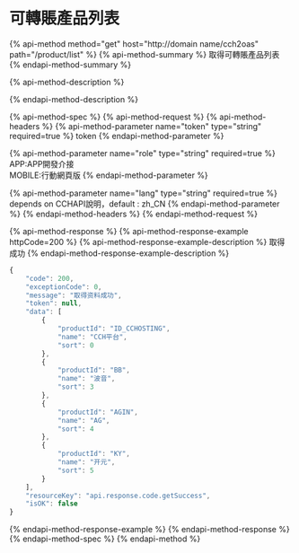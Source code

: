 # 可轉賬產品列表

{% api-method method="get" host="http://domain name/cch2oas" path="/product/list" %}
{% api-method-summary %}
取得可轉賬產品列表
{% endapi-method-summary %}

{% api-method-description %}

{% endapi-method-description %}

{% api-method-spec %}
{% api-method-request %}
{% api-method-headers %}
{% api-method-parameter name="token" type="string" required=true %}
token
{% endapi-method-parameter %}

{% api-method-parameter name="role" type="string" required=true %}
APP:APP開發介接  
MOBILE:行動網頁版
{% endapi-method-parameter %}

{% api-method-parameter name="lang" type="string" required=true %}
depends on CCHAPI說明，default : zh\_CN
{% endapi-method-parameter %}
{% endapi-method-headers %}
{% endapi-method-request %}

{% api-method-response %}
{% api-method-response-example httpCode=200 %}
{% api-method-response-example-description %}
取得成功
{% endapi-method-response-example-description %}

```javascript
{
    "code": 200,
    "exceptionCode": 0,
    "message": "取得资料成功",
    "token": null,
    "data": [
        {
            "productId": "ID_CCHOSTING",
            "name": "CCH平台",
            "sort": 0
        },
        {
            "productId": "BB",
            "name": "波音",
            "sort": 3
        },
        {
            "productId": "AGIN",
            "name": "AG",
            "sort": 4
        },
        {
            "productId": "KY",
            "name": "开元",
            "sort": 5
        }
    ],
    "resourceKey": "api.response.code.getSuccess",
    "isOK": false
}
```
{% endapi-method-response-example %}
{% endapi-method-response %}
{% endapi-method-spec %}
{% endapi-method %}

|  |
| :--- |


